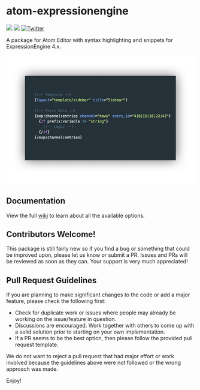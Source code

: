 # atom-expressionengine
![](https://img.shields.io/badge/Status-Maintained-brightgreen.svg?style=flat-square)
![](https://img.shields.io/badge/Atom-%20v1.23.1%20tested-brightgreen.svg?style=flat-square)
[![Twitter](https://img.shields.io/twitter/url/https/github.com/mindpixel-labs/atom-expressionengine.svg?style=social)](https://twitter.com/intent/tweet?text=ExpressionEngine%20Syntax%20Highlighter%20and%20Snippets%20for%20Atom%21%0A&url=https://github.com/mindpixel-labs/atom-expressionengine)

A package for Atom Editor with syntax highlighting and snippets for ExpressionEngine 4.x.

![](https://raw.githubusercontent.com/mindpixel-labs/atom-expressionengine/master/docs/images/expression-engine-syntax.png)

## Documentation
View the full [wiki](https://github.com/mindpixel-labs/atom-expressionengine/wiki) to learn about all the available options.

## Contributors Welcome!
This package is still fairly new so if you find a bug or something that could be improved upon, please let us know or submit a PR. Issues and PRs will be reviewed as soon as they can. Your support is very much appreciated!

## Pull Request Guidelines
If you are planning to make significant changes to the code or add a major feature, please check the following first:

* Check for duplicate work or issues where people may already be working on the issue/feature in question.
* Discussions are encouraged. Work together with others to come up with a solid solution prior to starting on your own implementation.
* If a PR seems to be the best option, then please follow the provided pull request template.

We do not want to reject a pull request that had major effort or work involved because the guidelines above were not followed or the wrong approach was made.

Enjoy!
